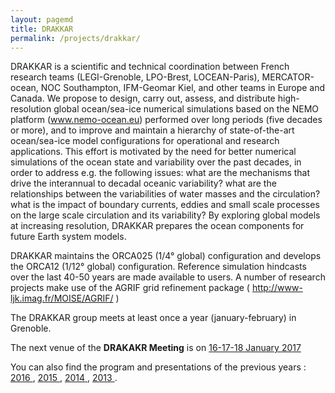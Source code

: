 ```yaml
---
layout: pagemd
title: DRAKKAR
permalink: /projects/drakkar/
---
```


DRAKKAR is a scientific and technical coordination between French research teams (LEGI-Grenoble, LPO-Brest, LOCEAN-Paris), MERCATOR-ocean, NOC Southampton, IFM-Geomar Kiel, and other teams in Europe and Canada. We propose to design, carry out, assess, and distribute high-resolution global ocean/sea-ice numerical simulations based on the NEMO platform (www.nemo-ocean.eu) performed over long periods (five decades or more), and to improve and maintain a hierarchy of state-of-the-art ocean/sea-ice model configurations for operational and research applications. This effort is motivated by the need for better numerical simulations of the ocean state and variability over the past decades, in order to address e.g. the following issues: what are the mechanisms that drive the interannual to decadal oceanic variability? what are the relationships between the variabilities of water masses and the circulation? what is the impact of boundary currents, eddies and small scale processes on the large scale circulation and its variability? By exploring global models at increasing resolution, DRAKKAR prepares the ocean components for future Earth system models.

DRAKKAR maintains the ORCA025 (1/4° global) configuration and develops the ORCA12 (1/12° global) configuration. Reference simulation hindcasts over the last 40-50 years are made available to users. A number of research projects make use of the AGRIF grid refinement package ( http://www-ljk.imag.fr/MOISE/AGRIF/ )

The DRAKKAR group meets at least once a year (january-february) in Grenoble.

The next venue of the **DRAKAKR Meeting** is on <a target="_blank" href="http://lgge.osug.fr/meom/Events/Drakkar2017/"> 16-17-18 January 2017 </a>

You can also find the program and presentations of the previous years : <a target="_blank" href="http://lgge.osug.fr/meom/Events/Drakkar2016/"> 2016 </a>, <a target="_blank" href="http://lgge.osug.fr/meom/Events/Drakkar2015/"> 2015 </a>, <a target="_blank" href="http://lgge.osug.fr/meom/Events/Drakkar2014/"> 2014 </a>, <a target="_blank" href="http://lgge.osug.fr/meom/Events/Drakkar2013/">  2013 </a>.

